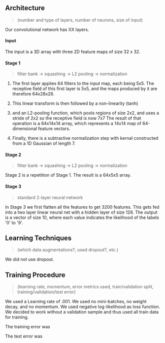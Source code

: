 ## Architecture
> (number and type of layers, number of neurons, size of input)

Our convolutional network has XX layers.

#### Input
The input is a 3D array with three 2D feature maps of size 32 x 32.

#### Stage 1
> filter bank -> squashing -> L2 pooling -> normalization

1. The first layer applies 64 filters to the input map, each being 5x5.
The receptive field of this first layer is 5x5, and the maps produced by it are therefore 64x28x28.

2. This linear transform is then followed by a non-linearity (tanh)

3. and an L2-pooling function, which pools regions of size 2x2, and uses a stride of 2x2 so the receptive field is now 7x7 The result of that operation is a 64x14x14 array, which represents a 14x14 map of 64-dimensional feature vectors.

4. Finally, there is a subtractive normalization step with kernal constructed from a 1D Gaussian of length 7.

#### Stage 2
> filter bank -> squashing -> L2 pooling -> normalization

Stage 2 is a repetition of Stage 1.
The result is a 64x5x5 array.

#### Stage 3
> standard 2-layer neural network

In Stage 3 we first flatten all the features to get 3200 features. This gets fed into a two layer linear neural net with a hidden layer of size 128.
The output is a vector of size 10, where each value indicates the likelihood of the labels '0' to '9'.


## Learning Techniques
> (which data augmentations?, used dropout?, etc.)

We did not use dropout.


## Training Procedure
> (learning rate, momentum, error metrics used, train/validation split, training/validation/test error)

We used a Learning rate of .001.
We used no mini-batches, no weight decay, and no momentum.
We used negative log-likelihood as loss function.
We decided to work without a validation sample and thus used all train data for training.

The training error was

The test error was